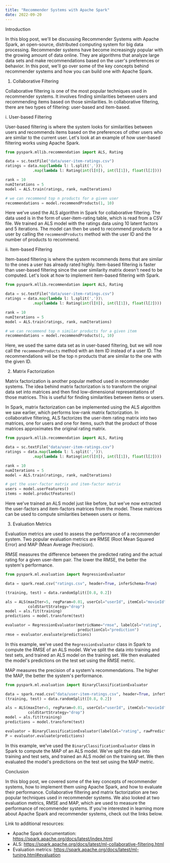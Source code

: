```yaml
---
title: "Recommender Systems with Apache Spark"
date: 2022-09-20
---
```





Introduction

In this blog post, we'll be discussing Recommender Systems with Apache Spark, an open-source, distributed computing system for big data processing. Recommender systems have become increasingly popular with the growing amount of data online. They are algorithms that analyze large data sets and make recommendations based on the user's preferences or behavior. In this post, we'll go over some of the key concepts behind recommender systems and how you can build one with Apache Spark.

1. Collaborative Filtering

Collaborative filtering is one of the most popular techniques used in recommender systems. It involves finding similarities between users and recommending items based on those similarities. In collaborative filtering, there are two types of filtering: user-based and item-based.

i. User-based Filtering

User-based filtering is where the system looks for similarities between users and recommends items based on the preferences of other users who are similar to the current user. Let's look at an example of how user-based filtering works using Apache Spark.

```python
from pyspark.mllib.recommendation import ALS, Rating

data = sc.textFile("data/user-item-ratings.csv")
ratings = data.map(lambda l: l.split(','))\
            .map(lambda l: Rating(int(l[0]), int(l[1]), float(l[2])))

rank = 10
numIterations = 5
model = ALS.train(ratings, rank, numIterations)

# we can recommend top n products for a given user
recommendations = model.recommendProducts(1, 10)
```

Here we've used the ALS algorithm in Spark for collaborative filtering. The data used is in the form of user-item-rating table, which is read from a CSV file. We trained an ALS model with the ratings data using 10 latent factors and 5 iterations. The model can then be used to recommend products for a user by calling the `recommendProducts` method with the user ID and the number of products to recommend.

ii. Item-based Filtering

Item-based filtering is where the system recommends items that are similar to the ones a user has already rated highly. Item-based filtering is faster than user-based filtering since the user similarity matrix doesn't need to be computed. Let's look at how to implement item-based filtering with Spark.

```python
from pyspark.mllib.recommendation import ALS, Rating

data = sc.textFile("data/user-item-ratings.csv")
ratings = data.map(lambda l: l.split(','))\
            .map(lambda l: Rating(int(l[0]), int(l[1]), float(l[2])))

rank = 10
numIterations = 5
model = ALS.train(ratings, rank, numIterations)

# we can recommend top n similar products for a given item
recommendations = model.recommendProducts(1, 10)
```

Here, we used the same data set as in user-based filtering, but we will now call the `recommendProducts` method with an item ID instead of a user ID. The recommendations will be the top n products that are similar to the one with the given ID.

2. Matrix Factorization

Matrix factorization is another popular method used in recommender systems. The idea behind matrix factorization is to transform the original data set into matrices and then find low-dimensional representations of those matrices. This is useful for finding similarities between items or users. 

In Spark, matrix factorization can be implemented using the ALS algorithm we saw earlier, which performs low-rank matrix factorization. In collaborative filtering, ALS factorizes the user-item rating matrix into two matrices, one for users and one for items, such that the product of those matrices approximates the original rating matrix.

```python
from pyspark.mllib.recommendation import ALS, Rating

data = sc.textFile("data/user-item-ratings.csv")
ratings = data.map(lambda l: l.split(','))\
            .map(lambda l: Rating(int(l[0]), int(l[1]), float(l[2])))

rank = 10
numIterations = 5
model = ALS.train(ratings, rank, numIterations)

# get the user-factor matrix and item-factor matrix
users = model.userFeatures()
items = model.productFeatures()
```

Here we've trained an ALS model just like before, but we've now extracted the user-factors and item-factors matrices from the model. These matrices can be used to compute similarities between users or items.

3. Evaluation Metrics

Evaluation metrics are used to assess the performance of a recommender system. Two popular evaluation metrics are RMSE (Root Mean Squared Error) and MAP (Mean Average Precision).

RMSE measures the difference between the predicted rating and the actual rating for a given user-item pair. The lower the RMSE, the better the system's performance.

```python
from pyspark.ml.evaluation import RegressionEvaluator

data = spark.read.csv("ratings.csv", header=True, inferSchema=True)

(training, test) = data.randomSplit([0.8, 0.2])

als = ALS(maxIter=5, regParam=0.01, userCol="userId", itemCol="movieId", ratingCol="rating",
          coldStartStrategy="drop")
model = als.fit(training)
predictions = model.transform(test)

evaluator = RegressionEvaluator(metricName="rmse", labelCol="rating",
                                predictionCol="prediction")
rmse = evaluator.evaluate(predictions)
```

In this example, we've used the `RegressionEvaluator` class in Spark to compute the RMSE of an ALS model. We've split the data into training and test sets, and trained an ALS model on the training set. We then evaluated the model's predictions on the test set using the RMSE metric.

MAP measures the precision of a system's recommendations. The higher the MAP, the better the system's performance.

```python
from pyspark.ml.evaluation import BinaryClassificationEvaluator

data = spark.read.csv("data/user-item-ratings.csv", header=True, inferSchema=True)
(training, test) = data.randomSplit([0.8, 0.2])

als = ALS(maxIter=5, regParam=0.01, userCol="userId", itemCol="movieId", ratingCol="rating",
          coldStartStrategy="drop")
model = als.fit(training)
predictions = model.transform(test)

evaluator = BinaryClassificationEvaluator(labelCol="rating", rawPredictionCol="prediction")
P = evaluator.evaluate(predictions)
```

In this example, we've used the `BinaryClassificationEvaluator` class in Spark to compute the MAP of an ALS model. We've split the data into training and test sets, and trained an ALS model on the training set. We then evaluated the model's predictions on the test set using the MAP metric.

Conclusion

In this blog post, we covered some of the key concepts of recommender systems, how to implement them using Apache Spark, and how to evaluate their performance. Collaborative filtering and matrix factorization are two popular techniques used in recommender systems. We also looked at two evaluation metrics, RMSE and MAP, which are used to measure the performance of recommender systems. If you're interested in learning more about Apache Spark and recommender systems, check out the links below.

Link to additional resources:

- Apache Spark documentation: https://spark.apache.org/docs/latest/index.html
- ALS: https://spark.apache.org/docs/latest/ml-collaborative-filtering.html
- Evaluation metrics: https://spark.apache.org/docs/latest/ml-tuning.html#evaluation